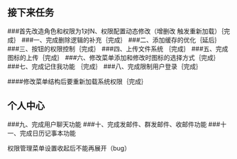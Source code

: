 ## 接下来任务
###首先改造角色和权限为1对N、权限配置动态修改（增删改 触发重新加载）｛完成｝
###一、完成删除逻辑的补充｛完成｝
###二、添加缓存的优化｛延后｝
###三、按钮的权限控制｛完成｝
###四、上传文件系统 ｛完成｝
###五、完成图标的上传｛完成｝
###六、修改菜单添加和修改时图标的选择方式｛完成｝
###七、完成记住我功能 ｛完成｝
###八、完成限制用户登录｛完成｝

####修改菜单结构后要重新加载系统权限｛完成｝

## 个人中心
###九、完成用户聊天功能
###十、完成发邮件、群发邮件、收邮件功能
###十一、完成日历记事本功能

权限管理菜单设置收起后不能再展开（bug）
